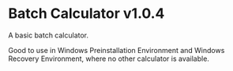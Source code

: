 # Batch Calculator v1.0.4
A basic batch calculator.

Good to use in Windows Preinstallation Environment and Windows Recovery Environment, where no other calculator is available.
